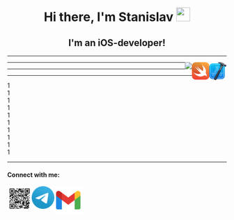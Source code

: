 <h1 align="center"> Hi there, I'm Stanislav <img src="https://github.com/blackcater/blackcater/raw/main/images/Hi.gif" height="32" width="32"></h1>
<h2 align="center">I'm an iOS-developer!</h2>
<hr>

<a href="https://developer.apple.com" target="_blank"> 
	<img align="right"  width="40" src="images/xcode.svg"/></a>
<a href="https://developer.apple.com/swift" target="_blank"> 
	<img align="right"  width="40" src="images/swift.svg"/></a>
<a href="https://www.codewars.com/users/Stanislav96RUS" target="_blank"> 
	<img align="right" src="https://www.codewars.com/users/Stanislav96RUS/badges/large"/></a>
<hr>
<hr>
<hr>

 1  
 1  
 1  
 1  
 1  
 1  
 1  
 1  
 1  
 1  
 
<hr>

#### Connect with me:
<a><img align="left"  width="56" src="images/WhatsApp.png"/></a>
<a href="http://t.me/StanWhiteZ" target="_blank"> 
	<img align="left"  width="52" src="images/telegram.svg"/></a>
<a href="mailto:malyukovstanislav@gmail.com" target="_blank"> 
	<img align="left"  width="64" src="images/gmail.svg"/></a>

